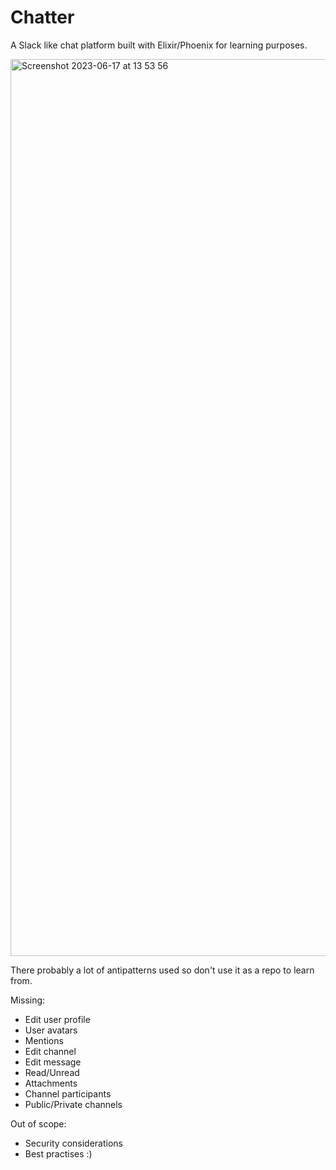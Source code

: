 # Chatter

A Slack like chat platform built with Elixir/Phoenix for learning purposes. 

<img width="1435" alt="Screenshot 2023-06-17 at 13 53 56" src="https://github.com/sstefoss/chatter/assets/912232/258f27d9-d7ce-43d0-a71f-8fef9cb043c9">

There probably a lot of antipatterns used so don't use it as a repo to learn from.

Missing:
- Edit user profile
- User avatars
- Mentions
- Edit channel
- Edit message
- Read/Unread
- Attachments
- Channel participants
- Public/Private channels

Out of scope:
- Security considerations
- Best practises :)
